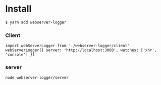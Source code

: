 # Install
```bash
$ yarn add webserver-logger
```


### Client
```
import webServerLogger from './webserver-logger/client'
webServerLogger({ server: 'http://localhost:3000', watches: ['xhr', 'console'] })
```

### server 
```bash
node webserver-logger/server
```